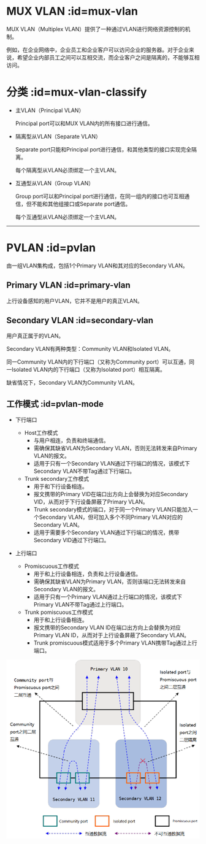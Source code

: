 # MUX VLAN :id=mux-vlan

MUX VLAN（Multiplex VLAN）提供了一种通过VLAN进行网络资源控制的机制。

例如，在企业网络中，企业员工和企业客户可以访问企业的服务器。对于企业来说，希望企业内部员工之间可以互相交流，而企业客户之间是隔离的，不能够互相访问。

# 分类 :id=mux-vlan-classify

+ 主VLAN（Principal VLAN）
  
  Principal port可以和MUX VLAN内的所有接口进行通信。

+ 隔离型从VLAN（Separate VLAN）
  
  Separate port只能和Principal port进行通信，和其他类型的接口实现完全隔离。
  
  每个隔离型从VLAN必须绑定一个主VLAN。

+ 互通型从VLAN（Group VLAN）
  
  Group port可以和Principal port进行通信，在同一组内的接口也可互相通信，但不能和其他组接口或Separate port通信。

  每个互通型从VLAN必须绑定一个主VLAN。

---

# PVLAN :id=pvlan

由一组VLAN集构成，包括1个Primary VLAN和其对应的Secondary VLAN。

## Primary VLAN :id=primary-vlan

上行设备感知的用户VLAN，它并不是用户的真正VLAN。

## Secondary VLAN :id=secondary-vlan

用户真正属于的VLAN。

Secondary VLAN有两种类型：Community VLAN和Isolated VLAN。

同一Community VLAN内的下行端口（又称为Community port）可以互通，同一Isolated VLAN内的下行端口（又称为Isolated port）相互隔离。

缺省情况下，Secondary VLAN为Community VLAN。

## 工作模式 :id=pvlan-mode

+ 下行端口
  + Host工作模式
    + 与用户相连，负责和终端通信。
    + 需确保其缺省VLAN为Secondary VLAN，否则无法转发来自Primary VLAN的报文。
    + 适用于只有一个Secondary VLAN通过下行端口的情况，该模式下Secondary VLAN不带Tag通过下行端口。
  + Trunk secondary工作模式
    + 用于和下行设备相连。
    + 报文携带的Primary VID在端口出方向上会替换为对应Secondary VID，从而对于下行设备屏蔽了Primary VLAN。
    + Trunk secondary模式的端口，对于同一个Primary VLAN只能加入一个Secondary VLAN，但可加入多个不同Primary VLAN对应的Secondary VLAN。
    + 适用于需要多个Secondary VLAN通过下行端口的情况，携带Secondary VID通过下行端口。  

+ 上行端口
  + Promiscuous工作模式
    + 用于和上行设备相连，负责和上行设备通信。
    + 需确保其缺省VLAN为Primary VLAN，否则该端口无法转发来自Secondary VLAN的报文。
    + 适用于只有一个Primary VLAN通过上行端口的情况，该模式下Primary VLAN不带Tag通过上行端口。
  + Trunk pomiscuous工作模式
    + 用于和上行设备相连。
    + 报文携带的Secondary VLAN ID在端口出方向上会替换为对应Primary VLAN ID，从而对于上行设备屏蔽了Secondary VLAN。
    + Trunk promiscuous模式适用于多个Primary VLAN携带Tag通过上行端口。

![PVLAN](pvlan/pvlan-topo.png)

